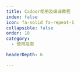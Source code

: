 ```yaml
---
title: Cadoor使用及编译教程
index: false
icon: fa-solid fa-repeat-1
collapsible: false
order: 10
category:
  - 使用指南

headerDepth: 6

---
```


<AutoCatalog />
